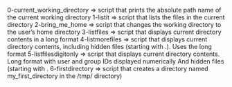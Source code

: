 0-current_working_directory => script that prints the absolute path name of the current working directory
1-listit => script that  lists the files in the current directory
2-bring_me_home => script that changes the working directory to the user’s home directory
3-listfiles => script that displays current directory contents in a long format
4-listmorefiles => script that displays current directory contents, including hidden files (starting with .). Uses the long format
5-listfilesdigitonly => script that displays current directory contents.
Long format
with user and group IDs displayed numerically
And hidden files (starting with .
6-firstdirectory => script that creates a directory named my_first_directory in the /tmp/ directory)
